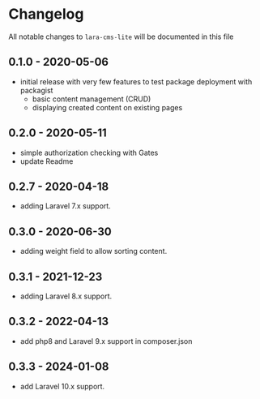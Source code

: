 # Changelog

All notable changes to `lara-cms-lite` will be documented in this file

## 0.1.0 - 2020-05-06

- initial release with very few features to test package deployment with packagist
  - basic content management (CRUD)
  - displaying created content on existing pages

## 0.2.0 - 2020-05-11

- simple authorization checking with Gates
- update Readme

## 0.2.7 - 2020-04-18

- adding Laravel 7.x support.

## 0.3.0 - 2020-06-30

- adding weight field to allow sorting content.

## 0.3.1 - 2021-12-23

- adding Laravel 8.x support.

## 0.3.2 - 2022-04-13

- add php8 and Laravel 9.x support in composer.json 

## 0.3.3 - 2024-01-08

- add Laravel 10.x support.